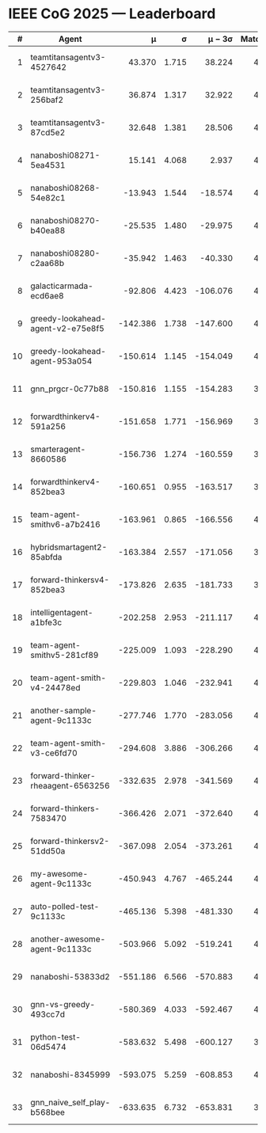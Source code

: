 # IEEE CoG 2025 — Leaderboard

| # | Agent | μ | σ | μ − 3σ | Matches | Updated |
|---:|---|---:|---:|---:|---:|---|
| 1 | teamtitansagentv3-4527642 | 43.370 | 1.715 | 38.224 | 4216 | 2025-09-02 03:09 |
| 2 | teamtitansagentv3-256baf2 | 36.874 | 1.317 | 32.922 | 4454 | 2025-09-02 03:09 |
| 3 | teamtitansagentv3-87cd5e2 | 32.648 | 1.381 | 28.506 | 4598 | 2025-09-02 03:09 |
| 4 | nanaboshi08271-5ea4531 | 15.141 | 4.068 | 2.937 | 4560 | 2025-09-02 03:09 |
| 5 | nanaboshi08268-54e82c1 | -13.943 | 1.544 | -18.574 | 4880 | 2025-09-02 03:09 |
| 6 | nanaboshi08270-b40ea88 | -25.535 | 1.480 | -29.975 | 4800 | 2025-09-02 03:09 |
| 7 | nanaboshi08280-c2aa68b | -35.942 | 1.463 | -40.330 | 4940 | 2025-09-02 03:09 |
| 8 | galacticarmada-ecd6ae8 | -92.806 | 4.423 | -106.076 | 4440 | 2025-09-02 03:09 |
| 9 | greedy-lookahead-agent-v2-e75e8f5 | -142.386 | 1.738 | -147.600 | 4900 | 2025-09-02 03:09 |
| 10 | greedy-lookahead-agent-953a054 | -150.614 | 1.145 | -154.049 | 4880 | 2025-09-02 03:09 |
| 11 | gnn_prgcr-0c77b88 | -150.816 | 1.155 | -154.283 | 3640 | 2025-09-02 03:09 |
| 12 | forwardthinkerv4-591a256 | -151.658 | 1.771 | -156.969 | 3743 | 2025-09-02 03:09 |
| 13 | smarteragent-8660586 | -156.736 | 1.274 | -160.559 | 3589 | 2025-09-02 03:09 |
| 14 | forwardthinkerv4-852bea3 | -160.651 | 0.955 | -163.517 | 3652 | 2025-09-02 03:09 |
| 15 | team-agent-smithv6-a7b2416 | -163.961 | 0.865 | -166.556 | 4820 | 2025-09-02 03:09 |
| 16 | hybridsmartagent2-85abfda | -163.384 | 2.557 | -171.056 | 3742 | 2025-09-02 03:09 |
| 17 | forward-thinkersv4-852bea3 | -173.826 | 2.635 | -181.733 | 3863 | 2025-09-02 03:09 |
| 18 | intelligentagent-a1bfe3c | -202.258 | 2.953 | -211.117 | 4225 | 2025-09-02 03:09 |
| 19 | team-agent-smithv5-281cf89 | -225.009 | 1.093 | -228.290 | 4540 | 2025-09-02 03:09 |
| 20 | team-agent-smith-v4-24478ed | -229.803 | 1.046 | -232.941 | 4980 | 2025-09-02 03:09 |
| 21 | another-sample-agent-9c1133c | -277.746 | 1.770 | -283.056 | 4720 | 2025-09-02 03:09 |
| 22 | team-agent-smith-v3-ce6fd70 | -294.608 | 3.886 | -306.266 | 4660 | 2025-09-02 03:09 |
| 23 | forward-thinker-rheaagent-6563256 | -332.635 | 2.978 | -341.569 | 4708 | 2025-09-02 03:09 |
| 24 | forward-thinkers-7583470 | -366.426 | 2.071 | -372.640 | 4619 | 2025-09-02 03:09 |
| 25 | forward-thinkersv2-51dd50a | -367.098 | 2.054 | -373.261 | 4367 | 2025-09-02 03:09 |
| 26 | my-awesome-agent-9c1133c | -450.943 | 4.767 | -465.244 | 4520 | 2025-09-02 03:09 |
| 27 | auto-polled-test-9c1133c | -465.136 | 5.398 | -481.330 | 4520 | 2025-09-02 03:09 |
| 28 | another-awesome-agent-9c1133c | -503.966 | 5.092 | -519.241 | 4780 | 2025-09-02 03:09 |
| 29 | nanaboshi-53833d2 | -551.186 | 6.566 | -570.883 | 4000 | 2025-09-02 03:09 |
| 30 | gnn-vs-greedy-493cc7d | -580.369 | 4.033 | -592.467 | 4040 | 2025-09-02 03:09 |
| 31 | python-test-06d5474 | -583.632 | 5.498 | -600.127 | 3500 | 2025-09-02 03:09 |
| 32 | nanaboshi-8345999 | -593.075 | 5.259 | -608.853 | 4280 | 2025-09-02 03:09 |
| 33 | gnn_naive_self_play-b568bee | -633.635 | 6.732 | -653.831 | 3140 | 2025-09-02 03:09 |
